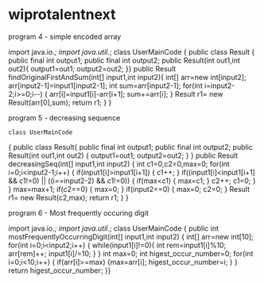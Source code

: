 # wiprotalentnext
program 4 - simple encoded array

import java.io.*;
import java.util.*;
class UserMainCode
{
 public class Result
  {
    public final int output1;
    public final int output2;
public Result(int out1,int out2){
  output1=out1;
  output2=out2;
}}
  public Result findOriginalFirstAndSum(int[] input1,int input2){
int[] arr=new int[input2];
  arr[input2-1]=input1[input2-1];
  int sum=arr[input2-1];
  for(int i=input2-2;i>=0;i--)
        {
   arr[i]=input1[i]-arr[i+1];
   sum+=arr[i];
  }
         Result r1= new Result(arr[0],sum);
   return r1;
  }
    }
    
 program 5 - decreasing sequence
    
    class UserMainCode
{
public class Result{
 public final int output1;
 public final int output2;
 public Result(int out1,int out2)
 {
  output1=out1;
  output2=out2;
 }
}
public Result decreasingSeq(int[] input1,int input2)
{
 int c1=0,c2=0,max=0;
for(int i=0;i<input2-1;i++)
        {
            if(input1[i]>input1[i+1])
            {
                c1++;
            }
            if((input1[i]<input1[i+1] && c1!=0) || ((i==input2-2) && c1!=0))
            {
                if(max<c1)
                {
                    max=c1;
                }
                c2++;
                c1=0;
            }
        }
        max=max+1;
        if(c2==0)
        {
            max=0;
        }
        if(input2==0)
        {
            max=0;
            c2=0;
        }
        Result r1= new Result(c2,max);
        return r1;
}
}

program 6 - Most frequently occuring digit 

import java.io.*;
import  java.util.*;
class UserMainCode
{
public int mostFrequentlyOccurringDigit(int[] input1,int input2)
{
               int[] arr=new int[10];
  for(int i=0;i<input2;i++)
  {
    while(input1[i]!=0){
    int rem=input1[i]%10;
    arr[rem]++;
    input1[i]/=10;
   }
 }
 int max=0;
 int higest_occur_number=0;
 for(int i=0;i<10;i++)
 {
  if(arr[i]>=max)
  {max=arr[i];
    higest_occur_number=i;
  }
 }
 return higest_occur_number;
}}
